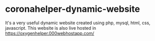 # coronahelper-dynamic-website
It's a very useful dynamic website created using php, mysql, html, css, javascript. This website is also live hosted in  https://oxygenhelper.000webhostapp.com/
